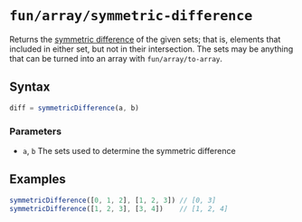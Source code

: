 # `fun/array/symmetric-difference`

Returns the [symmetric difference][1] of the given sets; that is, elements that included in either set, but not in their intersection. The sets may be anything that can be turned into an array with `fun/array/to-array`.

[1]: https://en.wikipedia.org/wiki/Symmetric_difference

## Syntax

```javascript
diff = symmetricDifference(a, b)
```

### Parameters
- `a`, `b` The sets used to determine the symmetric difference

## Examples

```javascript
symmetricDifference([0, 1, 2], [1, 2, 3]) // [0, 3]
symmetricDifference([1, 2, 3], [3, 4])    // [1, 2, 4]
```

